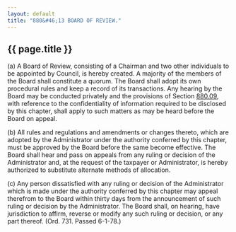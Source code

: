 ```yaml
---
layout: default 
title: "880&#46;13 BOARD OF REVIEW."
---
```


{{ page.title }}
----------------

​(a) A Board of Review, consisting of a Chairman and two other
individuals to be appointed by Council, is hereby created. A majority of
the members of the Board shall constitute a quorum. The Board shall
adopt its own procedural rules and keep a record of its transactions.
Any hearing by the Board may be conducted privately and the provisions
of Section [880.09](3fc695ce.html), with reference to the
confidentiality of information required to be disclosed by this chapter,
shall apply to such matters as may be heard before the Board on appeal.

​(b) All rules and regulations and amendments or changes thereto, which
are adopted by the Administrator under the authority conferred by this
chapter, must be approved by the Board before the same become effective.
The Board shall hear and pass on appeals from any ruling or decision of
the Administrator and, at the request of the taxpayer or Administrator,
is hereby authorized to substitute alternate methods of allocation.

​(c) Any person dissatisfied with any ruling or decision of the
Administrator which is made under the authority conferred by this
chapter may appeal therefrom to the Board within thirty days from the
announcement of such ruling or decision by the Administrator. The Board
shall, on hearing, have jurisdiction to affirm, reverse or modify any
such ruling or decision, or any part thereof. (Ord. 731. Passed 6-1-78.)
